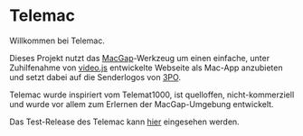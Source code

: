 # Telemac


Willkommen bei Telemac.

Dieses Projekt nutzt das [MacGap](https://github.com/MacGapProject)-Werkzeug um einen einfache, unter Zuhilfenahme von [video.js](http://videojs.com/) entwickelte Webseite als Mac-App anzubieten und setzt dabei auf die Senderlogos von [3PO](https://github.com/3PO/Senderlogos). 
	
Telemac wurde inspiriert vom Telemat1000, ist quelloffen, nicht-kommerziell und wurde vor allem zum Erlernen der MacGap-Umgebung entwickelt. 

Das Test-Release des Telemac kann [hier](https://github.com/noestreich/Telemac/blob/master/test_release/telemac.zip) eingesehen werden.